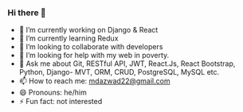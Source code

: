 ### Hi there 👋


- 🔭 I’m currently working on Django & React
- 🌱 I’m currently learning Redux
- 👯 I’m looking to collaborate with developers
- 🤔 I’m looking for help with my web in poverty.
- 💬 Ask me about  Git, RESTful API, JWT, React.Js, React Bootstrap, Python, Django- MVT, ORM, CRUD, PostgreSQL, MySQL etc.
- 📫 How to reach me: mdazwad22@gmail.com
- 😄 Pronouns: he/him
- ⚡ Fun fact: not interested
